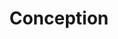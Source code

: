 ---
layout: page.njk
tags: level3
key: designing_fr
title: Conception
parent: getting-started_fr
order: 2
availablelanguages: 
    - de
    - en
---